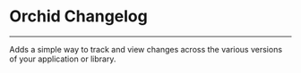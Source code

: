 # Orchid Changelog

***

Adds a simple way to track and view changes across the various versions of your application or library.